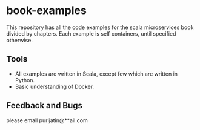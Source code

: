 # book-examples

This repository has all the code examples for the scala microservices book divided by chapters. Each example is self containers, until specified otherwise.

## Tools
- All examples are written in Scala, except few which are written in Python.
- Basic understanding of Docker.


## Feedback and Bugs

please email purijatin@**ail.com

